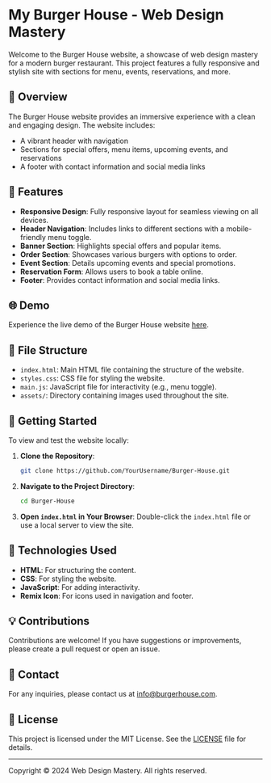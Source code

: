 # My Burger House - Web Design Mastery

Welcome to the Burger House website, a showcase of web design mastery for a modern burger restaurant. This project features a fully responsive and stylish site with sections for menu, events, reservations, and more.

## 📜 Overview

The Burger House website provides an immersive experience with a clean and engaging design. The website includes:
- A vibrant header with navigation
- Sections for special offers, menu items, upcoming events, and reservations
- A footer with contact information and social media links

## 🎨 Features

- **Responsive Design**: Fully responsive layout for seamless viewing on all devices.
- **Header Navigation**: Includes links to different sections with a mobile-friendly menu toggle.
- **Banner Section**: Highlights special offers and popular items.
- **Order Section**: Showcases various burgers with options to order.
- **Event Section**: Details upcoming events and special promotions.
- **Reservation Form**: Allows users to book a table online.
- **Footer**: Provides contact information and social media links.

## 🌐 Demo

Experience the live demo of the Burger House website [here](https://bottomsnode.github.io/My-Burger-House/).

## 📁 File Structure

- `index.html`: Main HTML file containing the structure of the website.
- `styles.css`: CSS file for styling the website.
- `main.js`: JavaScript file for interactivity (e.g., menu toggle).
- `assets/`: Directory containing images used throughout the site.

## 🚀 Getting Started

To view and test the website locally:

1. **Clone the Repository**:
    ```bash
    git clone https://github.com/YourUsername/Burger-House.git
    ```

2. **Navigate to the Project Directory**:
    ```bash
    cd Burger-House
    ```

3. **Open `index.html` in Your Browser**:
    Double-click the `index.html` file or use a local server to view the site.

## 🔧 Technologies Used

- **HTML**: For structuring the content.
- **CSS**: For styling the website.
- **JavaScript**: For adding interactivity.
- **Remix Icon**: For icons used in navigation and footer.

## 💡 Contributions

Contributions are welcome! If you have suggestions or improvements, please create a pull request or open an issue.

## 📧 Contact

For any inquiries, please contact us at [info@burgerhouse.com](mailto:info@burgerhouse.com).

## 📜 License

This project is licensed under the MIT License. See the [LICENSE]() file for details.

---

Copyright © 2024 Web Design Mastery. All rights reserved.

